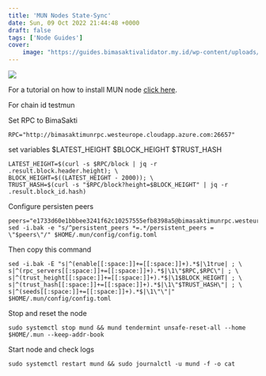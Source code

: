 ```yaml
---
title: 'MUN Nodes State-Sync'
date: Sun, 09 Oct 2022 21:44:48 +0000
draft: false
tags: ['Node Guides']
cover:
    image: "https://guides.bimasaktivalidator.my.id/wp-content/uploads/2022/10/28F9B0FA-FB84-4B23-A837-F7CAFB78095D-1024x341.jpeg"
---
```


![](https://guides.bimasaktivalidator.my.id/wp-content/uploads/2022/10/28F9B0FA-FB84-4B23-A837-F7CAFB78095D-1024x341.jpeg)

For a tutorial on how to install MUN node [click here](https://github.com/elangrr/testnet_guide/tree/main/mun).

For chain id testmun

Set RPC to BimaSakti

```
RPC="http://bimasaktimunrpc.westeurope.cloudapp.azure.com:26657"
```

set variables $LATEST\_HEIGHT $BLOCK\_HEIGHT $TRUST\_HASH

```
LATEST_HEIGHT=$(curl -s $RPC/block | jq -r .result.block.header.height); \
BLOCK_HEIGHT=$((LATEST_HEIGHT - 2000)); \
TRUST_HASH=$(curl -s "$RPC/block?height=$BLOCK_HEIGHT" | jq -r .result.block_id.hash)
```

Configure persisten peers

```
peers="e1733d60e1bbbee3241f62c10257555efb8398a5@bimasaktimunrpc.westeurope.cloudapp.azure.com:26656"
sed -i.bak -e "s/^persistent_peers *=.*/persistent_peers = \"$peers\"/" $HOME/.mun/config/config.toml
```

Then copy this command

```
sed -i.bak -E "s|^(enable[[:space:]]+=[[:space:]]+).*$|\1true| ; \
s|^(rpc_servers[[:space:]]+=[[:space:]]+).*$|\1\"$RPC,$RPC\"| ; \
s|^(trust_height[[:space:]]+=[[:space:]]+).*$|\1$BLOCK_HEIGHT| ; \
s|^(trust_hash[[:space:]]+=[[:space:]]+).*$|\1\"$TRUST_HASH\"| ; \
s|^(seeds[[:space:]]+=[[:space:]]+).*$|\1\"\"|" $HOME/.mun/config/config.toml
```

Stop and reset the node

```
sudo systemctl stop mund && mund tendermint unsafe-reset-all --home $HOME/.mun --keep-addr-book
```

Start node and check logs

```
sudo systemctl restart mund && sudo journalctl -u mund -f -o cat
```

